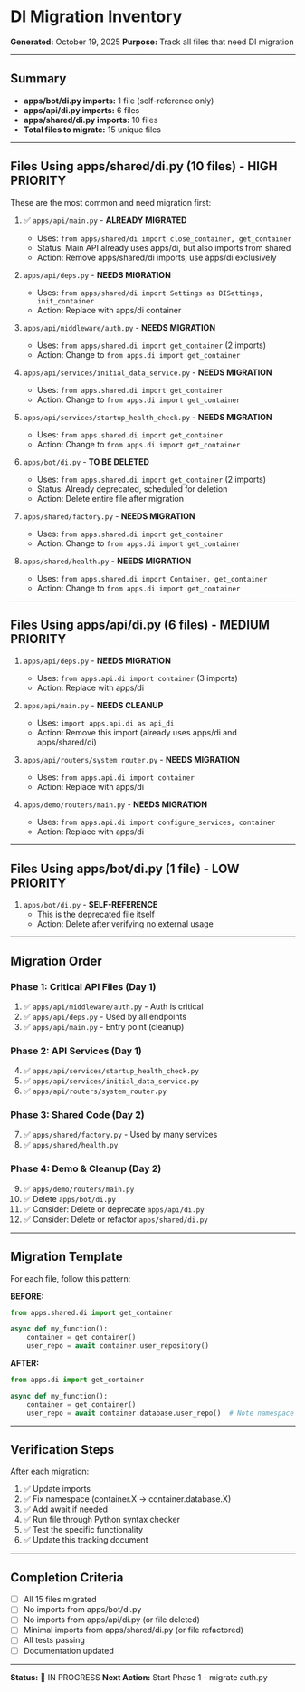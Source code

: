 # DI Migration Inventory

**Generated:** October 19, 2025
**Purpose:** Track all files that need DI migration

---

## Summary

- **apps/bot/di.py imports:** 1 file (self-reference only)
- **apps/api/di.py imports:** 6 files
- **apps/shared/di.py imports:** 10 files
- **Total files to migrate:** 15 unique files

---

## Files Using apps/shared/di.py (10 files) - HIGH PRIORITY

These are the most common and need migration first:

1. ✅ `apps/api/main.py` - **ALREADY MIGRATED**
   - Uses: `from apps/shared/di import close_container, get_container`
   - Status: Main API already uses apps/di, but also imports from shared
   - Action: Remove apps/shared/di imports, use apps/di exclusively

2. `apps/api/deps.py` - **NEEDS MIGRATION**
   - Uses: `from apps/shared/di import Settings as DISettings, init_container`
   - Action: Replace with apps/di container

3. `apps/api/middleware/auth.py` - **NEEDS MIGRATION**
   - Uses: `from apps/shared.di import get_container` (2 imports)
   - Action: Change to `from apps.di import get_container`

4. `apps/api/services/initial_data_service.py` - **NEEDS MIGRATION**
   - Uses: `from apps.shared.di import get_container`
   - Action: Change to `from apps.di import get_container`

5. `apps/api/services/startup_health_check.py` - **NEEDS MIGRATION**
   - Uses: `from apps.shared.di import get_container`
   - Action: Change to `from apps.di import get_container`

6. `apps/bot/di.py` - **TO BE DELETED**
   - Uses: `from apps.shared.di import get_container` (2 imports)
   - Status: Already deprecated, scheduled for deletion
   - Action: Delete entire file after migration

7. `apps/shared/factory.py` - **NEEDS MIGRATION**
   - Uses: `from apps.shared.di import get_container`
   - Action: Change to `from apps.di import get_container`

8. `apps/shared/health.py` - **NEEDS MIGRATION**
   - Uses: `from apps.shared.di import Container, get_container`
   - Action: Change to `from apps.di import get_container`

---

## Files Using apps/api/di.py (6 files) - MEDIUM PRIORITY

1. `apps/api/deps.py` - **NEEDS MIGRATION**
   - Uses: `from apps.api.di import container` (3 imports)
   - Action: Replace with apps/di

2. `apps/api/main.py` - **NEEDS CLEANUP**
   - Uses: `import apps.api.di as api_di`
   - Action: Remove this import (already uses apps/di and apps/shared/di)

3. `apps/api/routers/system_router.py` - **NEEDS MIGRATION**
   - Uses: `from apps.api.di import container`
   - Action: Replace with apps/di

4. `apps/demo/routers/main.py` - **NEEDS MIGRATION**
   - Uses: `from apps.api.di import configure_services, container`
   - Action: Replace with apps/di

---

## Files Using apps/bot/di.py (1 file) - LOW PRIORITY

1. `apps/bot/di.py` - **SELF-REFERENCE**
   - This is the deprecated file itself
   - Action: Delete after verifying no external usage

---

## Migration Order

### Phase 1: Critical API Files (Day 1)
1. ✅ `apps/api/middleware/auth.py` - Auth is critical
2. ✅ `apps/api/deps.py` - Used by all endpoints
3. ✅ `apps/api/main.py` - Entry point (cleanup)

### Phase 2: API Services (Day 1)
4. ✅ `apps/api/services/startup_health_check.py`
5. ✅ `apps/api/services/initial_data_service.py`
6. ✅ `apps/api/routers/system_router.py`

### Phase 3: Shared Code (Day 2)
7. ✅ `apps/shared/factory.py` - Used by many services
8. ✅ `apps/shared/health.py`

### Phase 4: Demo & Cleanup (Day 2)
9. ✅ `apps/demo/routers/main.py`
10. ✅ Delete `apps/bot/di.py`
11. ✅ Consider: Delete or deprecate `apps/api/di.py`
12. ✅ Consider: Delete or refactor `apps/shared/di.py`

---

## Migration Template

For each file, follow this pattern:

**BEFORE:**
```python
from apps.shared.di import get_container

async def my_function():
    container = get_container()
    user_repo = await container.user_repository()
```

**AFTER:**
```python
from apps.di import get_container

async def my_function():
    container = get_container()
    user_repo = await container.database.user_repo()  # Note namespace change
```

---

## Verification Steps

After each migration:

1. ✅ Update imports
2. ✅ Fix namespace (container.X → container.database.X)
3. ✅ Add await if needed
4. ✅ Run file through Python syntax checker
5. ✅ Test the specific functionality
6. ✅ Update this tracking document

---

## Completion Criteria

- [ ] All 15 files migrated
- [ ] No imports from apps/bot/di.py
- [ ] No imports from apps/api/di.py (or file deleted)
- [ ] Minimal imports from apps/shared/di.py (or file refactored)
- [ ] All tests passing
- [ ] Documentation updated

---

**Status:** 🚧 IN PROGRESS
**Next Action:** Start Phase 1 - migrate auth.py
